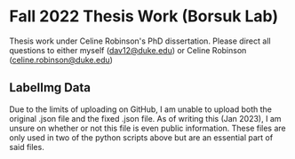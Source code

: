# Fall 2022 Thesis Work (Borsuk Lab)
Thesis work under Celine Robinson's PhD dissertation. 
Please direct all questions to either myself (dav12@duke.edu) or Celine Robinson (celine.robinson@duke.edu)

## LabelImg Data
Due to the limits of uploading on GitHub, I am unable to upload both the original .json file and the fixed .json file. As of writing this (Jan 2023), I am unsure on whether or not this file is even public information. These files are only used in two of the python scripts above but are an essential part of said files.


